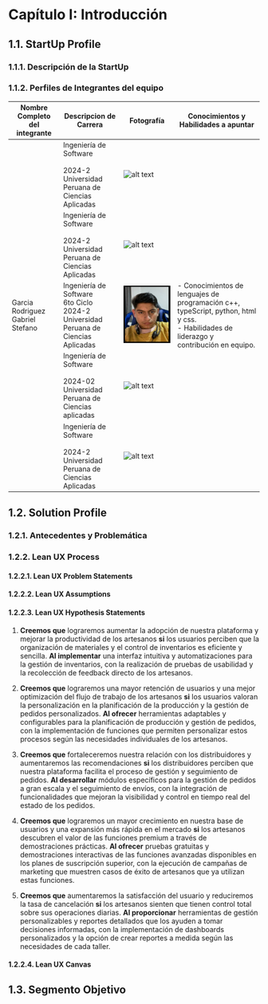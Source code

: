 # Capítulo I: Introducción

## 1.1. StartUp Profile

### 1.1.1. Descripción de la StartUp



### 1.1.2. Perfiles de Integrantes del equipo

| Nombre Completo del integrante       | Descripcion de Carrera                                                                           | Fotografía                                      | Conocimientos y Habilidades a apuntar                                                                                                                                                                                                                                               |
| ------------------------------------ | ------------------------------------------------------------------------------------------------ | ----------------------------------------------- | ----------------------------------------------------------------------------------------------------------------------------------------------------------------------------------------------------------------------------------------------------------------------------------- |
|       | Ingeniería de Software<br> <br>2024-2<br>Universidad Peruana de Ciencias Aplicadas      | ![alt text](../assets/img/) |   |
|      | Ingeniería de Software<br> <br>2024-2<br>Universidad Peruana de Ciencias Aplicadas      | ![alt text](../assets/img/)  |  |
| Garcia Rodriguez Gabriel Stefano     | Ingeniería de Software<br> 6to Ciclo<br>2024-2<br>Universidad Peruana de Ciencias Aplicadas      | ![Gabriel García](../assets/img/Gabo.png)   | - Conocimientos de lenguajes de programación c++, typeScript, python, html y css.<br>- Habilidades de liderazgo y contribución en equipo.                                                                                                                                                       |
|  | Ingeniería de Software<br>  <br> 2024-02 <br> Universidad Peruana de Ciencias aplicadas | ![alt text](../assets/imgs/)  |  |
|   | Ingeniería de Software<br> <br>2024-2<br>Universidad Peruana de Ciencias Aplicadas      | ![alt text](../assets/img/) |  |


## 1.2. Solution Profile

### 1.2.1. Antecedentes y Problemática


### 1.2.2. Lean UX Process

#### 1.2.2.1. Lean UX Problem Statements


#### 1.2.2.2. Lean UX Assumptions


#### 1.2.2.3. Lean UX Hypothesis Statements

1. **Creemos que** lograremos aumentar la adopción de nuestra plataforma y mejorar la productividad de los artesanos **si** los usuarios perciben que la organización de materiales y el control de inventarios es eficiente y sencilla. **Al implementar** una interfaz intuitiva y automatizaciones para la gestión de inventarios, con la realización de pruebas de usabilidad y la recolección de feedback directo de los artesanos.

2. **Creemos que** lograremos una mayor retención de usuarios y una mejor optimización del flujo de trabajo de los artesanos **si** los usuarios valoran la personalización en la planificación de la producción y la gestión de pedidos personalizados. **Al ofrecer** herramientas adaptables y configurables para la planificación de producción y gestión de pedidos, con la implementación de funciones que permiten personalizar estos procesos según las necesidades individuales de los artesanos.

3. **Creemos que** fortaleceremos nuestra relación con los distribuidores y aumentaremos las recomendaciones **si** los distribuidores perciben que nuestra plataforma facilita el proceso de gestión y seguimiento de pedidos. **Al desarrollar** módulos específicos para la gestión de pedidos a gran escala y el seguimiento de envíos, con la integración de funcionalidades que mejoran la visibilidad y control en tiempo real del estado de los pedidos.

4. **Creemos que** lograremos un mayor crecimiento en nuestra base de usuarios y una expansión más rápida en el mercado **si** los artesanos descubren el valor de las funciones premium a través de demostraciones prácticas. **Al ofrecer** pruebas gratuitas y demostraciones interactivas de las funciones avanzadas disponibles en los planes de suscripción superior, con la ejecución de campañas de marketing que muestren casos de éxito de artesanos que ya utilizan estas funciones.

5. **Creemos que** aumentaremos la satisfacción del usuario y reduciremos la tasa de cancelación **si** los artesanos sienten que tienen control total sobre sus operaciones diarias. **Al proporcionar** herramientas de gestión personalizables y reportes detallados que los ayuden a tomar decisiones informadas, con la implementación de dashboards personalizados y la opción de crear reportes a medida según las necesidades de cada taller.

#### 1.2.2.4. Lean UX Canvas


## 1.3. Segmento Objetivo